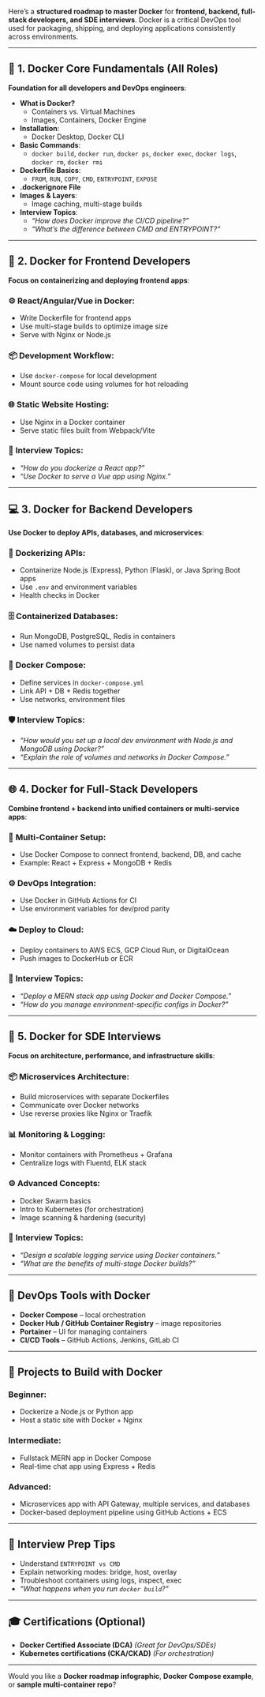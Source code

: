 Here’s a **structured roadmap to master Docker** for **frontend, backend, full-stack developers, and SDE interviews**. Docker is a critical DevOps tool used for packaging, shipping, and deploying applications consistently across environments.

---

## 🧱 **1. Docker Core Fundamentals (All Roles)**  
**Foundation for all developers and DevOps engineers**:  
- **What is Docker?**  
  - Containers vs. Virtual Machines  
  - Images, Containers, Docker Engine  
- **Installation**:  
  - Docker Desktop, Docker CLI  
- **Basic Commands**:  
  - `docker build`, `docker run`, `docker ps`, `docker exec`, `docker logs`, `docker rm`, `docker rmi`  
- **Dockerfile Basics**:  
  - `FROM`, `RUN`, `COPY`, `CMD`, `ENTRYPOINT`, `EXPOSE`  
- **.dockerignore File**  
- **Images & Layers**:  
  - Image caching, multi-stage builds  
- **Interview Topics**:  
  - *“How does Docker improve the CI/CD pipeline?”*  
  - *“What’s the difference between CMD and ENTRYPOINT?”*

---

## 🎨 **2. Docker for Frontend Developers**
**Focus on containerizing and deploying frontend apps**:

### ⚙️ **React/Angular/Vue in Docker**:
- Write Dockerfile for frontend apps  
- Use multi-stage builds to optimize image size  
- Serve with Nginx or Node.js

### 📦 **Development Workflow**:
- Use `docker-compose` for local development  
- Mount source code using volumes for hot reloading

### 🌐 **Static Website Hosting**:
- Use Nginx in a Docker container  
- Serve static files built from Webpack/Vite

### 🚀 **Interview Topics**:
- *“How do you dockerize a React app?”*  
- *“Use Docker to serve a Vue app using Nginx.”*

---

## 💻 **3. Docker for Backend Developers**
**Use Docker to deploy APIs, databases, and microservices**:

### 🧱 **Dockerizing APIs**:
- Containerize Node.js (Express), Python (Flask), or Java Spring Boot apps  
- Use `.env` and environment variables  
- Health checks in Docker

### 🗄️ **Containerized Databases**:
- Run MongoDB, PostgreSQL, Redis in containers  
- Use named volumes to persist data

### 🔀 **Docker Compose**:
- Define services in `docker-compose.yml`  
- Link API + DB + Redis together  
- Use networks, environment files

### 🛡️ **Interview Topics**:
- *“How would you set up a local dev environment with Node.js and MongoDB using Docker?”*  
- *“Explain the role of volumes and networks in Docker Compose.”*

---

## 🌐 **4. Docker for Full-Stack Developers**
**Combine frontend + backend into unified containers or multi-service apps**:

### 🧩 **Multi-Container Setup**:
- Use Docker Compose to connect frontend, backend, DB, and cache  
- Example: React + Express + MongoDB + Redis

### ⚙️ **DevOps Integration**:
- Use Docker in GitHub Actions for CI  
- Use environment variables for dev/prod parity

### ☁️ **Deploy to Cloud**:
- Deploy containers to AWS ECS, GCP Cloud Run, or DigitalOcean  
- Push images to DockerHub or ECR

### 🔁 **Interview Topics**:
- *“Deploy a MERN stack app using Docker and Docker Compose.”*  
- *“How do you manage environment-specific configs in Docker?”*

---

## 🧠 **5. Docker for SDE Interviews**
**Focus on architecture, performance, and infrastructure skills**:

### 📦 **Microservices Architecture**:
- Build microservices with separate Dockerfiles  
- Communicate over Docker networks  
- Use reverse proxies like Nginx or Traefik

### 📊 **Monitoring & Logging**:
- Monitor containers with Prometheus + Grafana  
- Centralize logs with Fluentd, ELK stack

### ⚙️ **Advanced Concepts**:
- Docker Swarm basics  
- Intro to Kubernetes (for orchestration)  
- Image scanning & hardening (security)

### 📌 **Interview Topics**:
- *“Design a scalable logging service using Docker containers.”*  
- *“What are the benefits of multi-stage Docker builds?”*

---

## 🧰 **DevOps Tools with Docker**
- **Docker Compose** – local orchestration  
- **Docker Hub / GitHub Container Registry** – image repositories  
- **Portainer** – UI for managing containers  
- **CI/CD Tools** – GitHub Actions, Jenkins, GitLab CI

---

## 🚀 **Projects to Build with Docker**
### Beginner:
- Dockerize a Node.js or Python app  
- Host a static site with Docker + Nginx  

### Intermediate:
- Fullstack MERN app in Docker Compose  
- Real-time chat app using Express + Redis  

### Advanced:
- Microservices app with API Gateway, multiple services, and databases  
- Docker-based deployment pipeline using GitHub Actions + ECS

---

## 🧪 **Interview Prep Tips**
- Understand `ENTRYPOINT vs CMD`  
- Explain networking modes: bridge, host, overlay  
- Troubleshoot containers using logs, inspect, exec  
- *“What happens when you run `docker build`?”*

---

## 🎓 **Certifications (Optional)**  
- **Docker Certified Associate (DCA)** *(Great for DevOps/SDEs)*  
- **Kubernetes certifications (CKA/CKAD)** *(For orchestration)*  

---

Would you like a **Docker roadmap infographic**, **Docker Compose example**, or **sample multi-container repo**?